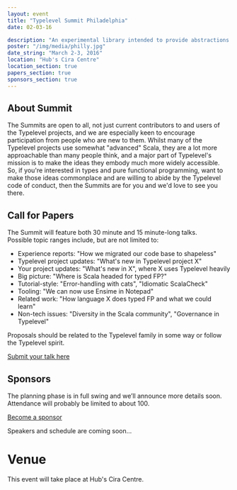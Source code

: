 ```yaml
---
layout: event
title: "Typelevel Summit Philadelphia"
date: 02-03-16

description: "An experimental library intended to provide abstractions for functional programming in Scala, leveraging its unique features."
poster: "/img/media/philly.jpg"
date_string: "March 2-3, 2016"
location: "Hub's Cira Centre"
location_section: true
papers_section: true
sponsors_section: true
---
```


## About Summit
The Summits are open to all, not just current contributors to and users of the Typelevel projects, and we are especially keen to encourage participation from people who are new to them. Whilst many of the Typelevel projects use somewhat "advanced" Scala, they are a lot more approachable than many people think, and a major part of Typelevel's mission is to make the ideas they embody much more widely accessible. So, if you're interested in types and pure functional programming, want to make those ideas commonplace and are willing to abide by the Typelevel code of conduct, then the Summits are for you and we'd love to see you there.

## Call for Papers
The Summit will feature both 30 minute and 15 minute-long talks.  
Possible topic ranges include, but are not limited to: 

- Experience reports: "How we migrated our code base to shapeless" 
- Typelevel project updates: "What's new in Typelevel project X" 
- Your project updates: "What's new in X", where X uses Typelevel heavily 
- Big picture: "Where is Scala headed for typed FP?" 
- Tutorial-style: "Error-handling with cats", "Idiomatic ScalaCheck" 
- Tooling: "We can now use Ensime in Notepad" 
- Related work: "How language X does typed FP and what we could learn" 
- Non-tech issues: "Diversity in the Scala community", "Governance in Typelevel"

Proposals should be related to the Typelevel family in some way or follow the Typelevel spirit.

<a class="btn large" href="#">Submit your talk here</a>

## Sponsors
The planning phase is in full swing and we’ll announce more details soon. Attendance will probably be limited to about 100.

<a class="btn large" href="#">Become a sponsor</a>

Speakers and schedule are coming soon...

# Venue
This event will take place at Hub's Cira Centre.